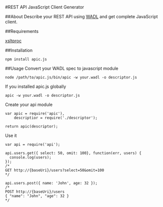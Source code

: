 #REST API JavaScript Client Generator

##About
Describe your REST API using [WADL](http://www.w3.org/Submission/wadl/) and get complete JavaScript client.

##Requirements

[xsltproc](http://www.sagehill.net/docbookxsl/InstallingAProcessor.html)

##Installation

	npm install apic.js

##Usage
Convert your WADL spec to javascript module

	node /path/to/apic.js/bin/apic -w your.wadl -o descriptor.js
	
If you installed apic.js globally

	apic -w your.wadl -o descriptor.js
	
Create your api module

	var apic = require('apic'),
	    descriptior = require('./descriptor');
		
	return apic(descriptor);

Use it

	var api = require('api');
	
	api.users.get({ select: 50, omit: 100}, function(err, users) {
	  console.log(users);
	});
	/*
	GET http://{baseUri}/users?select=50&omit=100
	*/

	api.users.post({ name: 'John', age: 32 });
	/*
	POST http://{baseUri}/users
	{ "name": "John", "age": 32 }
	*/
